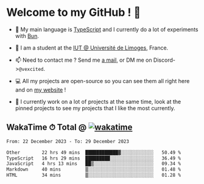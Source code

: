 # Welcome to my GitHub ! 🌃

- 🔭 My main language is [TypeScript](https://www.typescriptlang.org/) and I currently do a lot of experiments with [Bun](https://bun.sh).

- 🌱 I am a student at the [IUT @ Université de Limoges](https://iut.unilim.fr), France.

- 📫 Need to contact me ? Send me <a href="mailto:mikkel@milescode.dev">a mail</a>, or DM me on Discord->`@vexcited`.

- 💻 All my projects are open-source so you can see them all right here and on <a href="https://vexcited.vercel.app">my website</a> !

- 👀 I currently work on a lot of projects at the same time, look at the pinned projects to see my projects that I like the most currently.

## WakaTime ⏱ Total @ [![wakatime](https://wakatime.com/badge/user/0839e595-e07a-435c-8d59-ed95f2a3d6dd.svg)](https://wakatime.com/@0839e595-e07a-435c-8d59-ed95f2a3d6dd)

<!--START_SECTION:waka-->

```txt
From: 22 December 2023 - To: 29 December 2023

Other        22 hrs 49 mins  ████████████▓░░░░░░░░░░░░   50.49 %
TypeScript   16 hrs 29 mins  █████████░░░░░░░░░░░░░░░░   36.49 %
JavaScript   4 hrs 13 mins   ██▒░░░░░░░░░░░░░░░░░░░░░░   09.34 %
Markdown     40 mins         ▒░░░░░░░░░░░░░░░░░░░░░░░░   01.48 %
HTML         34 mins         ▒░░░░░░░░░░░░░░░░░░░░░░░░   01.28 %
```

<!--END_SECTION:waka-->
